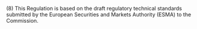 (8) This Regulation is based on the draft regulatory technical standards submitted by the European Securities and Markets Authority (ESMA) to the Commission.
